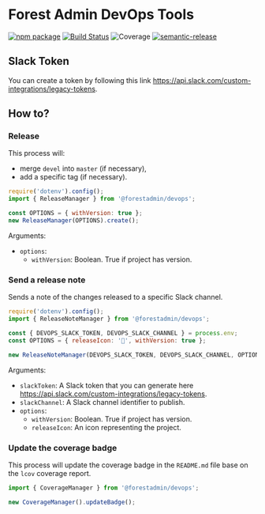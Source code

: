 # Forest Admin DevOps Tools
[![npm package](https://badge.fury.io/js/%40forestadmin%2Fdevops.svg)](https://badge.fury.io/js/%40forestadmin%2Fdevops)
[![Build Status](https://travis-ci.com/ForestAdmin/devops.svg?token=GhLkKxborSQok42EpFsc&branch=devel)](https://travis-ci.org/ForestAdmin/devops)
![Coverage](https://img.shields.io/badge/coverage-99%25%0A-success)
[![semantic-release](https://img.shields.io/badge/%20%20%F0%9F%93%A6%F0%9F%9A%80-semantic--release-e10079.svg)](https://github.com/semantic-release/semantic-release)

## Slack Token
You can create a token by following this link https://api.slack.com/custom-integrations/legacy-tokens.

## How to?

### Release
This process will:
- merge `devel` into `master` (if necessary),
- add a specific tag (if necessary).

```javascript
require('dotenv').config();
import { ReleaseManager } from '@forestadmin/devops';

const OPTIONS = { withVersion: true };
new ReleaseManager(OPTIONS).create();
```

Arguments:
- `options`:
  - `withVersion`: Boolean. True if project has version.

### Send a release note
Sends a note of the changes released to a specific Slack channel.

```javascript
require('dotenv').config();
import { ReleaseNoteManager } from '@forestadmin/devops';

const { DEVOPS_SLACK_TOKEN, DEVOPS_SLACK_CHANNEL } = process.env;
const OPTIONS = { releaseIcon: '🌱', withVersion: true };

new ReleaseNoteManager(DEVOPS_SLACK_TOKEN, DEVOPS_SLACK_CHANNEL, OPTIONS).create();
```

Arguments:
- `slackToken`: A Slack token that you can generate here https://api.slack.com/custom-integrations/legacy-tokens.
- `slackChannel`: A Slack channel identifier to publish.
- `options`:
  - `withVersion`: Boolean. True if project has version.
  - `releaseIcon`: An icon representing the project.


### Update the coverage badge
This process will update the coverage badge in the `README.md` file base on the `lcov` coverage report.

```javascript
import { CoverageManager } from '@forestadmin/devops';

new CoverageManager().updateBadge();
```
